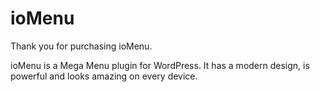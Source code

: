 # ioMenu

Thank you for purchasing ioMenu. 

ioMenu is a Mega Menu plugin for WordPress. It has a modern design, is powerful and looks amazing on every device.
 